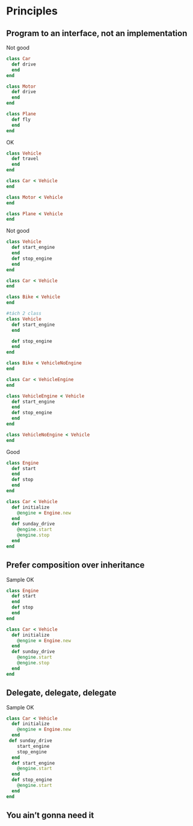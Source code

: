 # Principles

## Program to an interface, not an implementation
Not good
```ruby
class Car
  def drive
  end
end

class Motor
  def drive
  end
end

class Plane
  def fly
  end
end
```

OK
```ruby
class Vehicle
  def travel
  end
end

class Car < Vehicle
end

class Motor < Vehicle
end

class Plane < Vehicle
end
```

Not good
```ruby
class Vehicle
  def start_engine
  end
  def stop_engine
  end
end

class Car < Vehicle
end

class Bike < Vehicle
end

#tách 2 class
class Vehicle
  def start_engine
  end

  def stop_engine
  end
end

class Bike < VehicleNoEngine
end

class Car < VehicleEngine
end

class VehicleEngine < Vehicle
  def start_engine
  end
  def stop_engine
  end
end

class VehicleNoEngine < Vehicle
end
```

Good
```ruby
class Engine
  def start
  end
  def stop
  end
end

class Car < Vehicle
  def initialize
    @engine = Engine.new
  end
  def sunday_drive
    @engine.start
    @engine.stop
  end
end
```
## Prefer composition over inheritance
Sample OK
```ruby
class Engine
  def start
  end
  def stop
  end
end

class Car < Vehicle
  def initialize
    @engine = Engine.new
  end
  def sunday_drive
    @engine.start
    @engine.stop
  end
end
```

## Delegate, delegate, delegate
Sample OK
```ruby
class Car < Vehicle
  def initialize
    @engine = Engine.new
  end
 def sunday_drive
    start_engine
    stop_engine
  end
  def start_engine
    @engine.start
  end
  def stop_engine
    @engine.start
  end
end
```
## You ain’t gonna need it